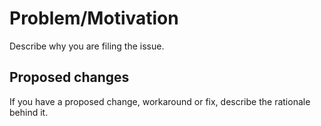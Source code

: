 # Problem/Motivation

Describe why you are filing the issue.

## Proposed changes

If you have a proposed change, workaround or fix, describe the rationale behind it.
